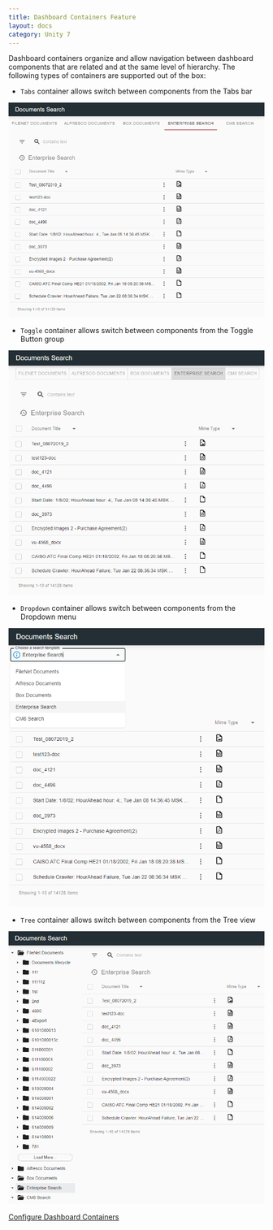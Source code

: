 ```yaml
---
title: Dashboard Containers Feature
layout: docs
category: Unity 7
---
```


Dashboard containers organize and allow navigation between dashboard components that are related and at the same level of hierarchy. The following types of containers are supported out of the box:

- `Tabs` container allows switch between components from the Tabs bar

![react_dashboard-container-tabs](images/dashboard_container_tabs.png)

- `Toggle` container allows switch between components from the Toggle Button group

![react_dashboard-container-toggle](images/dashboard_container_toggle.png)

- `Dropdown` container allows switch between components from the Dropdown menu

![react_dashboard-container-dropdown](images/dashboard_container_dropdown.png)

- `Tree` container allows switch between components from the Tree view

![react_dashboard-container-tree](images/dashboard_container_tree.png)

[Configure Dashboard Containers](../../configuration/dashboards.md#containers)